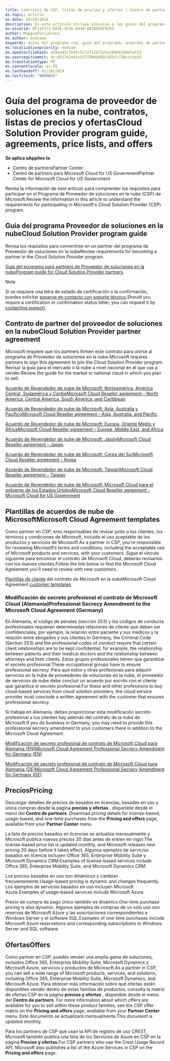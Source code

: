 ```yaml
---
title: Contratos de CSP, listas de precios y ofertas | Centro de partners
ms.topic: article
ms.date: 10/29/2018
description: En este artículo incluye vínculos a las guías del programa Proveedor de soluciones en la nube, acuerdos de partner, acuerdos de clientes, listas de precios y ofertas.
ms.assetid: 9F11F571-D036-4C36-8440-8D20ED9F0CD2
author: MaggiePucciEvans
ms.author: evansma
keywords: guías del programa csp, guía del programa, acuerdos de partners, acuerdo de clientes, listas de precios, ofertas
ms.localizationpriority: medium
ms.openlocfilehash: a58edd5c7643c5c72f12672d1e289d4266b2af23
ms.sourcegitcommit: dcc0517b2441c5577994b802c455fc726cc5cb35
ms.translationtype: MT
ms.contentlocale: es-ES
ms.lasthandoff: 01/10/2019
ms.locfileid: "9000055"
---
```

# <a name="cloud-solution-provider-program-guide-agreements-price-lists-and-offers"></a><span data-ttu-id="bea56-104">Guía del programa de proveedor de soluciones en la nube, contratos, listas de precios y ofertas</span><span class="sxs-lookup"><span data-stu-id="bea56-104">Cloud Solution Provider program guide, agreements, price lists, and offers</span></span>

**<span data-ttu-id="bea56-105">Se aplica a</span><span class="sxs-lookup"><span data-stu-id="bea56-105">Applies to</span></span>**

-  <span data-ttu-id="bea56-106">Centro de partners</span><span class="sxs-lookup"><span data-stu-id="bea56-106">Partner Center</span></span>
-  <span data-ttu-id="bea56-107">Centro de partners para Microsoft Cloud for US Government</span><span class="sxs-lookup"><span data-stu-id="bea56-107">Partner Center for Microsoft Cloud for US Government</span></span>


<span data-ttu-id="bea56-108">Revisa la información de este artículo para comprender los requisitos para participar en el Programa de Proveedor de soluciones en la nube (CSP) de Microsoft.</span><span class="sxs-lookup"><span data-stu-id="bea56-108">Review the information in this article to understand the requirements for participating in Microsoft's Cloud Solution Provider (CSP) program.</span></span> 

## <a name="cloud-solution-provider-program-guide"></a><span data-ttu-id="bea56-109">Guía del programa Proveedor de soluciones en la nube</span><span class="sxs-lookup"><span data-stu-id="bea56-109">Cloud Solution Provider program guide</span></span>


<span data-ttu-id="bea56-110">Revisa los requisitos para convertirse en un partner del programa de Proveedor de soluciones en la nube</span><span class="sxs-lookup"><span data-stu-id="bea56-110">Review requirements for becoming a partner in the Cloud Solution Provider program.</span></span>

[<span data-ttu-id="bea56-111">Guía del programa para partners de Proveedor de soluciones en la nube</span><span class="sxs-lookup"><span data-stu-id="bea56-111">Program guide for Cloud Solution Provider partners</span></span>](http://go.microsoft.com/fwlink/p/?LinkId=617100)

>[!Note]
><span data-ttu-id="bea56-112">Si se requiere una letra de estado de certificación o la confirmación, puedes solicitar [ponerse en contacto con soporte técnico](https://partner.microsoft.com/pcv/servicerequests/create).</span><span class="sxs-lookup"><span data-stu-id="bea56-112">Should you require a certification or confirmation status letter, you can request it by [contacting support](https://partner.microsoft.com/pcv/servicerequests/create).</span></span>

## <a name="cloud-solution-provider-partner-agreement"></a><span data-ttu-id="bea56-113">Contrato de partner del proveedor de soluciones en la nube</span><span class="sxs-lookup"><span data-stu-id="bea56-113">Cloud Solution Provider partner agreement</span></span>

<span data-ttu-id="bea56-114">Microsoft requiere que los partners firmen este contrato para unirse al programa de Proveedor de soluciones en la nube.</span><span class="sxs-lookup"><span data-stu-id="bea56-114">Microsoft requires partners to sign this agreement to join the Cloud Solution Provider program.</span></span> <span data-ttu-id="bea56-115">Revisar la guía para el mercado o la nube a nivel nacional en el que vas a vender.</span><span class="sxs-lookup"><span data-stu-id="bea56-115">Review the guide for the market or national cloud in which you plan to sell.</span></span>

[<span data-ttu-id="bea56-116">Acuerdo de Revendedor de nube de Microsoft: Norteamérica, América Central, Sudamérica y Caribe</span><span class="sxs-lookup"><span data-stu-id="bea56-116">Microsoft Cloud Reseller agreement – North America, Central America, South America, and Caribbean</span></span>](http://download.microsoft.com/download/2/C/8/2C8CAC17-FCE7-4F51-9556-4D77C7022DF5/MCRA2018_AOC_ENG_Sep2018_CR.pdf)

[<span data-ttu-id="bea56-117">Acuerdo de Revendedor de nube de Microsoft: Asia, Australia y Pacífico</span><span class="sxs-lookup"><span data-stu-id="bea56-117">Microsoft Cloud Reseller agreement – Asia, Australia, and Pacific</span></span>](http://download.microsoft.com/download/2/C/8/2C8CAC17-FCE7-4F51-9556-4D77C7022DF5/MCRA2018_APOC_ENG_Sep2018_CR.pdf)

[<span data-ttu-id="bea56-118">Acuerdo de Revendedor de nube de Microsoft: Europa, Oriente Medio y África</span><span class="sxs-lookup"><span data-stu-id="bea56-118">Microsoft Cloud Reseller agreement – Europe, Middle East, and Africa</span></span>](http://download.microsoft.com/download/2/C/8/2C8CAC17-FCE7-4F51-9556-4D77C7022DF5/MCRA2018_EOC_ENG_Sep2018_CR.pdf)

[<span data-ttu-id="bea56-119">Acuerdo de Revendedor de nube de Microsoft: Japón</span><span class="sxs-lookup"><span data-stu-id="bea56-119">Microsoft Cloud Reseller agreement – Japan</span></span>](http://download.microsoft.com/download/2/C/8/2C8CAC17-FCE7-4F51-9556-4D77C7022DF5/MCRA2018_JPN_ENG_Sep2018_CR.pdf)

[<span data-ttu-id="bea56-120">Acuerdo de Revendedor de nube de Microsoft: Corea del Sur</span><span class="sxs-lookup"><span data-stu-id="bea56-120">Microsoft Cloud Reseller agreement – Korea</span></span>](http://download.microsoft.com/download/2/C/8/2C8CAC17-FCE7-4F51-9556-4D77C7022DF5/MCRA2018_KOR_ENG_Sep2018_CR.pdf)

[<span data-ttu-id="bea56-121">Acuerdo de Revendedor de nube de Microsoft: Taiwán</span><span class="sxs-lookup"><span data-stu-id="bea56-121">Microsoft Cloud Reseller agreement – Taiwan</span></span>](http://download.microsoft.com/download/2/C/8/2C8CAC17-FCE7-4F51-9556-4D77C7022DF5/MCRA2018_TAI_ENG_Sep2018_CR.pdf)

[<span data-ttu-id="bea56-122">Acuerdo de Revendedor de nube de Microsoft: Microsoft Cloud para el gobierno de los Estados Unidos</span><span class="sxs-lookup"><span data-stu-id="bea56-122">Microsoft Cloud Reseller agreement - Microsoft Cloud for US Government</span></span>](http://download.microsoft.com/download/2/C/8/2C8CAC17-FCE7-4F51-9556-4D77C7022DF5/MCRA2018_AOC_USGCC_ENG_Sep2018_CR.pdf)


## <a name="microsoft-cloud-agreement-templates"></a><span data-ttu-id="bea56-123">Plantillas de acuerdos de nube de Microsoft</span><span class="sxs-lookup"><span data-stu-id="bea56-123">Microsoft Cloud Agreement templates</span></span>

<span data-ttu-id="bea56-124">Como partner en CSP, eres responsables de revisar junto a tus clientes, los términos y condiciones de Microsoft, incluido el uso aceptable de los productos y servicios de Microsoft.</span><span class="sxs-lookup"><span data-stu-id="bea56-124">As a partner in CSP, you're responsible for reviewing Microsoft’s terms and conditions, including the acceptable use of Microsoft products and services, with your customers.</span></span> <span data-ttu-id="bea56-125">Sigue el vínculo siguiente para encontrar el contrato de Microsoft Cloud, deberás revisarlos con los nuevos clientes.</span><span class="sxs-lookup"><span data-stu-id="bea56-125">Follow the link below to find the Microsoft Cloud Agreement you'll need to review with new customers.</span></span> 

<span data-ttu-id="bea56-126">[Plantillas de cliente](agreements.md) del contrato de Microsoft en la nube</span><span class="sxs-lookup"><span data-stu-id="bea56-126">Microsoft Cloud Agreement [customer templates](agreements.md)</span></span>

### <a name="professional-secrecy-amendment-to-the-microsoft-cloud-agreement-germany"></a><span data-ttu-id="bea56-127">Modificación de secreto profesional el contrato de Microsoft Cloud (Alemania)</span><span class="sxs-lookup"><span data-stu-id="bea56-127">Professional Secrecy Amendment to the Microsoft Cloud Agreement (Germany)</span></span>

<span data-ttu-id="bea56-128">En Alemania, el código de penales (sección 203) y los códigos de conducta profesionales requieren determinadas relaciones de cliente que deben ser confidenciales, por ejemplo, la relación entre paciente y sus médicos y la relación entre abogados y sus clientes.</span><span class="sxs-lookup"><span data-stu-id="bea56-128">In Germany, the Criminal Code (Section 203) and the professional codes of conduct require that certain client relationships are to be kept confidential, for example, the relationship between patients and their medical doctors and the relationship between attorneys and their clients.</span></span> <span data-ttu-id="bea56-129">Estos grupos profesionales tienen que garantizar el secreto profesional.</span><span class="sxs-lookup"><span data-stu-id="bea56-129">These occupational groups have to ensure professional secrecy.</span></span> <span data-ttu-id="bea56-130">Para que estos y otras profesiones para adquirir servicios en la nube de proveedores de soluciones en la nube, el proveedor de servicios de nube debe concluir un acuerdo por escrito con el cliente que garantiza el secreto profesional.</span><span class="sxs-lookup"><span data-stu-id="bea56-130">For these and other professions to buy cloud-based services from cloud solution providers, the cloud service provider must conclude a written agreement with the customer that ensures professional secrecy.</span></span> 

<span data-ttu-id="bea56-131">Si trabaja en Alemania, debes proporcionar esta modificación secreto profesional a tus clientes hay además del contrato de la nube de Microsoft.</span><span class="sxs-lookup"><span data-stu-id="bea56-131">If you do business in Germany, you may need to provide this professional secrecy amendment to your customers there in addition to the Microsoft Cloud Agreement.</span></span>

[<span data-ttu-id="bea56-132">Modificación de secreto profesional de contrato de Microsoft Cloud para Alemania (EN)</span><span class="sxs-lookup"><span data-stu-id="bea56-132">Microsoft Cloud Agreement Professional Secrecy Amendment for Germany (EN)</span></span>](https://go.microsoft.com/fwlink/?linkid=2030827&clcid=0x409)

[<span data-ttu-id="bea56-133">Modificación de secreto profesional de contrato de Microsoft Cloud para Alemania (DE)</span><span class="sxs-lookup"><span data-stu-id="bea56-133">Microsoft Cloud Agreement Professional Secrecy Amendment for Germany (DE)</span></span>](https://go.microsoft.com/fwlink/?linkid=2030827&clcid=0x407)


## <a name="pricing"></a><span data-ttu-id="bea56-134">Precios</span><span class="sxs-lookup"><span data-stu-id="bea56-134">Pricing</span></span>


<span data-ttu-id="bea56-135">Descargar detalles de precios de basados en licencias, basadas en uso y única compras desde la página **precios y ofertas** , disponible desde el menú del **Centro de partners** .</span><span class="sxs-lookup"><span data-stu-id="bea56-135">Download pricing details for license-based, usage-based, and one-time purchases from the **Pricing and offers** page, available from your **Partner Center** menu.</span></span> 

<span data-ttu-id="bea56-136">La lista de precios basados en licencias se actualiza mensualmente y Microsoft publica nuevos precios 30 días antes de entren en vigor.</span><span class="sxs-lookup"><span data-stu-id="bea56-136">The license-based price list is updated monthly, and Microsoft releases new pricing 30 days before it takes effect.</span></span> <span data-ttu-id="bea56-137">Algunos ejemplos de servicios basados en licencia incluyen Office 365, Enterprise Mobility Suite y Microsoft Dynamics CRM.</span><span class="sxs-lookup"><span data-stu-id="bea56-137">Examples of license-based services include Office 365, Enterprise Mobility Suite, and Microsoft Dynamics CRM.</span></span> 

<span data-ttu-id="bea56-138">Los precios basados en uso son dinámicos y cambian frecuentemente.</span><span class="sxs-lookup"><span data-stu-id="bea56-138">Usage-based pricing is dynamic and changes frequently.</span></span> <span data-ttu-id="bea56-139">Los ejemplos de servicios basados en uso incluyen Microsoft Azure.</span><span class="sxs-lookup"><span data-stu-id="bea56-139">Examples of usage-based services include Microsoft Azure.</span></span>

<span data-ttu-id="bea56-140">Precio de compra de pago único también es dinámico.</span><span class="sxs-lookup"><span data-stu-id="bea56-140">One-time purchase pricing is also dynamic.</span></span> <span data-ttu-id="bea56-141">Algunos ejemplos de compras de un solo uso son reservas de Microsoft Azure y las suscripciones correspondientes a Windows Server y el software SQL.</span><span class="sxs-lookup"><span data-stu-id="bea56-141">Examples of one-time purchases include Microsoft Azure reservations and corresponding subscriptions to Windows Server and SQL software.</span></span> 


## <a name="offers"></a><span data-ttu-id="bea56-142">Ofertas</span><span class="sxs-lookup"><span data-stu-id="bea56-142">Offers</span></span>


<span data-ttu-id="bea56-143">Como partner en CSP, puedes vender una amplia gama de soluciones, incluidos Office 365, Enterprise Mobility Suite, Microsoft Dynamics y Microsoft Azure, servicios y productos de Microsoft.</span><span class="sxs-lookup"><span data-stu-id="bea56-143">As a partner in CSP, you can sell a wide range of Microsoft products, services, and solutions, including Office 365, Enterprise Mobility Suite, Microsoft Dynamics, and Microsoft Azure.</span></span> <span data-ttu-id="bea56-144">Para obtener más información sobre qué ofertas están disponibles vender dentro de estas familias de productos, consulta la matriz de ofertas CSP en la página **precios y ofertas** , disponible desde el menú del **Centro de partners** .</span><span class="sxs-lookup"><span data-stu-id="bea56-144">For more information about which offers are available for you to sell within these product families, see the CSP offer matrix on the **Pricing and offers** page, available from your **Partner Center** menu.</span></span> <span data-ttu-id="bea56-145">Este documento se actualizará mensualmente.</span><span class="sxs-lookup"><span data-stu-id="bea56-145">This document is updated monthly.</span></span>

<span data-ttu-id="bea56-146">Para los partners de CSP que usan la API de registro de uso CREST, Microsoft también publica una lista de los Servicios de Azure en CSP en la página **Precios y ofertas**.</span><span class="sxs-lookup"><span data-stu-id="bea56-146">For CSP partners who use the Crest Usage Record API, Microsoft also publishes a list of the Azure Services in CSP on the **Pricing and offers** page.</span></span>


